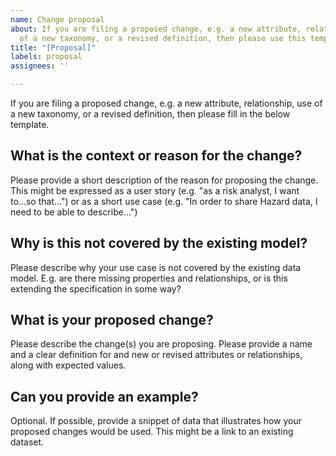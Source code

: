 ```yaml
---
name: Change proposal
about: If you are filing a proposed change, e.g. a new attribute, relationship, use
  of a new taxonomy, or a revised definition, then please use this template
title: "[Proposal]"
labels: proposal
assignees: ''

---
```


If you are filing a proposed change, e.g. a new attribute, relationship, use of a new taxonomy, or a revised definition, then please fill in the below template.

## What is the context or reason for the change?

Please provide a short description of the reason for proposing the change. This might be expressed as a user story (e.g. "as a risk analyst, I want to...so that...") or as a short use case (e.g. "In order to share Hazard data, I need to be able to describe...")

## Why is this not covered by the existing model?

Please describe why your use case is not covered by the existing data model. E.g. are there missing properties and relationships, or is this extending the specification in some way?

## What is your proposed change?

Please describe the change(s) you are proposing. Please provide a name and a clear definition for and new or revised attributes or relationships, along with expected values.

## Can you provide an example?

Optional. If possible, provide a snippet of data that illustrates how your proposed changes would be used. This might be a link to an existing dataset.
